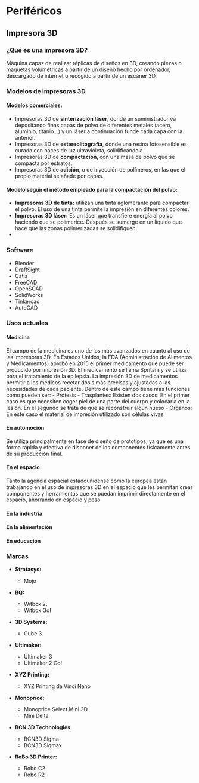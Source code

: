 
# Periféricos
## Impresora 3D

### ¿Qué es una impresora 3D?
Máquina capaz de realizar réplicas de diseños en 3D, creando piezas o maquetas volumétricas a partir de un diseño hecho por ordenador, descargado de internet o recogido a partir de un escáner 3D.

### Modelos de	impresoras 3D
#### Modelos comerciales:
- Impresoras 3D de  **sinterización láser**, donde un suministrador va depositando finas capas de polvo de diferentes metales (acero, aluminio, titanio...) y un láser a continuación funde cada capa con la anterior.
- Impresoras 3D de  **estereolitografía**, donde una resina fotosensible es curada con haces de luz ultravioleta, solidificándola.
- Impresoras 3D de  **compactación**, con una masa de polvo que se compacta por estratos.
- Impresoras 3D de  **adición**, o de inyección de polímeros, en las que el propio material se añade por capas.

#### Modelo según el método empleado para la compactación del polvo:
-   **Impresoras 3D de tinta:**  utilizan una tinta aglomerante para compactar el polvo. El uso de una tinta permite la impresión en diferentes colores.
-   **Impresoras 3D láser:**  Es un láser que transfiere energía al polvo haciendo que se polimerice. Después se sumerge en un líquido que hace que las zonas polimerizadas se solidifiquen.
- 
### Software 
-  Blender
-  DraftSight
-  Catia
-  FreeCAD
-  OpenSCAD
-  SolidWorks
-  Tinkercad
-  AutoCAD

### Usos actuales
#### Medicina	
El campo de la medicina es uno de los más avanzados en cuanto al uso de las impresoras 3D. En Estados Unidos, la FDA (Administración de Alimentos y Medicamentos) aprobó en 2015 el primer medicamento que puede ser producido por impresión 3D. El medicamento se llama Spritam y se utiliza para el tratamiento de la epilepsia. La impresión 3D de medicamentos permitir a los médicos recetar dosis más precisas y ajustadas a las necesidades de cada paciente. Dentro de este campo tiene más funciones como pueden ser:
	- Prótesis
	- Trasplantes: Existen dos casos: En el primer caso es que necesiten coger piel de una parte del cuerpo y colocarla en la lesión. En el segundo se trata de que se reconstruir algún hueso
	- Órganos:  En este caso el material de impresión utilizado son células vivas
	
#### En automoción
Se utiliza principalmente en fase de diseño de prototipos, ya que es una forma rápida y efectiva de disponer de los componentes físicamente antes de su producción final.
#### En el espacio
Tanto la agencia	espacial estadounidense como la europea están trabajando en el uso de impresoras 3D en el espacio que les permitan crear componentes y herramientas que se puedan imprimir directamente en el espacio, ahorrando en espacio y peso
#### En la industria
#### En la alimentación
#### En educación

### Marcas
- **Stratasys:** 
	- Mojo

- **BQ:** 
	- Witbox 2.
	- Witbox Go!

- **3D Systems:**
	- Cube 3.

- **Ultimaker:**
	- Ultimaker 3
	- Ultimaker 2 Go!

- **XYZ Printing:**
	- XYZ Printing da Vinci Nano

- **Monoprice:**
	- Monoprice Select Mini 3D
	- Mini Delta
	
- **BCN 3D Technologies:** 
	- BCN3D Sigma
	- BCN3D Sigmax

- **RoBo 3D Printer:**
	- Robo C2
	- Robo R2

